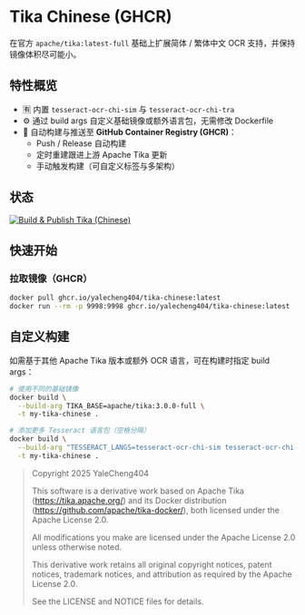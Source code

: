 # Tika Chinese (GHCR)

在官方 `apache/tika:latest-full` 基础上扩展简体 / 繁体中文 OCR 支持，并保持镜像体积尽可能小。

## 特性概览

- 🈶️ 内置 `tesseract-ocr-chi-sim` 与 `tesseract-ocr-chi-tra`
- ⚙️ 通过 build args 自定义基础镜像或额外语言包，无需修改 Dockerfile
- 🔁 自动构建与推送至 **GitHub Container Registry (GHCR)**：
  - Push / Release 自动构建
  - 定时重建跟进上游 Apache Tika 更新
  - 手动触发构建（可自定义标签与多架构）

## 状态
[![Build & Publish Tika (Chinese)](https://github.com/YaleCheng404/tika-chinese/actions/workflows/build-publish.yml/badge.svg)](https://github.com/YaleCheng404/tika-chinese/actions/workflows/build-publish.yml)

## 快速开始

### 拉取镜像（GHCR）
```bash
docker pull ghcr.io/yalecheng404/tika-chinese:latest
docker run --rm -p 9998:9998 ghcr.io/yalecheng404/tika-chinese:latest
```

## 自定义构建

如需基于其他 Apache Tika 版本或额外 OCR 语言，可在构建时指定 build args：

```bash
# 使用不同的基础镜像
docker build \
  --build-arg TIKA_BASE=apache/tika:3.0.0-full \
  -t my-tika-chinese .

# 添加更多 Tesseract 语言包（空格分隔）
docker build \
  --build-arg "TESSERACT_LANGS=tesseract-ocr-chi-sim tesseract-ocr-chi-tra tesseract-ocr-jpn" \
  -t my-tika-chinese .
```

> Copyright 2025 YaleCheng404
> 
> This software is a derivative work based on Apache Tika (https://tika.apache.org/) and its Docker distribution (https://github.com/apache/tika-docker/), both licensed under the Apache License 2.0.
> 
> All modifications you make are licensed under the Apache License 2.0 unless otherwise noted.
> 
> This derivative work retains all original copyright notices, patent notices, trademark notices, and attribution as required by the Apache License 2.0.
> 
> See the LICENSE and NOTICE files for details.
